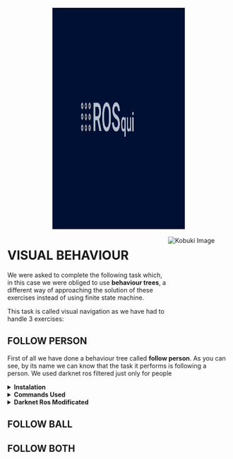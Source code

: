 <p align="center"><a href="https://www.youtube.com/channel/UC4Loc3tyy1vvGsMoBC5KCSw" target="_blank">
    <img src="https://github.com/Docencia-fmrico/visual-behavior-rosqui/blob/main/rosquilogo.jpeg"
     alt="Kobuki Image" width="300" height="500">
</a></p>

<img src="https://github.com/Docencia-fmrico/visual-behavior-rosqui/blob/main/kobuki.jpg" align="right"
     alt="Kobuki Image" width="140" height="198">
     
# VISUAL BEHAVIOUR   
We were asked to complete the following task which, in this case we were obliged to use **behaviour trees**, a different way of approaching the solution of these exercises instead of using finite state machine.

This task is called visual navigation as we have had to handle 3 exercises:

## FOLLOW PERSON
First of all we have done a behaviour tree called **follow person**. As you can see, by its name we can know that the task it performs is following a person. 
We used darknet ros filtered just only for people 

<details><summary><b>Instalation</b></summary>
   
</details>
    
<details><summary><b>Commands Used</b></summary>
(See alvaro’s PDF and add  all aplications used “Darknet Ros and all packages you need to download)
    
</details>

<details><summary><b>Darknet Ros Modificated</b></summary>
(We edited all yamls and we only included “person” in detection clases names) *add snippet*
</details>


## FOLLOW BALL

## FOLLOW BOTH




